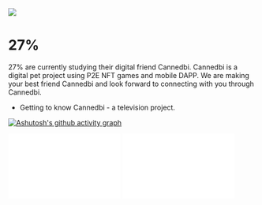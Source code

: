 <img src="https://static.wixstatic.com/media/8e42fe_1a8799307d5d44daa193f155e4827bee~mv2.png/v1/fill/w_208,h_88,al_c,q_85,usm_0.66_1.00_0.01,enc_auto/KakaoTalk_20220823_005358055.png" width="50%" />

27%
===
27% are currently studying their digital friend Cannedbi. Cannedbi is a digital pet project using P2E NFT games and mobile DAPP. We are making your best friend Cannedbi and look forward to connecting with you through Cannedbi.

- Getting to know Cannedbi - a television project.
   
      
         
[![Ashutosh's github activity graph](https://activity-graph.herokuapp.com/graph?username=27per&theme=nord)](https://github.com/ashutosh00710/github-readme-activity-graph)


<img src="https://raw.githubusercontent.com/27per/github-stats-transparent/output/generated/languages.svg" width="45%" /> <img src="https://raw.githubusercontent.com/27per/github-stats-transparent/output/generated/overview.svg" width="45%" />


<!--
**27per/27per** is a ✨ _special_ ✨ repository because its `README.md` (this file) appears on your GitHub profile.

Here are some ideas to get you started:

- 🔭 I’m currently working on ...
- 🌱 I’m currently learning ...
- 👯 I’m looking to collaborate on ...
- 🤔 I’m looking for help with ...
- 💬 Ask me about ...
- 📫 How to reach me: ...
- 😄 Pronouns: ...
- ⚡ Fun fact: ...
-->
